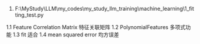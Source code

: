 1. F:\MyStudy\LLM\my_codes\my_study_llm_training\machine_learning\1_fitting_test.py

1.1 Feature Correlation Matrix 特征关联矩阵 
1.2 PolynomialFeatures 多项式功能 
1.3 fit 适合
1.4 mean squared error 均方误差

